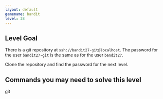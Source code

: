 ```yaml
---
layout: default
gamename: bandit
level: 28
---
```

Level Goal
----------
There is a git repository at `ssh://bandit27-git@localhost`. The password for the user `bandit27-git` is the same as for the user `bandit27`.

Clone the repository and find the password for the next level.


Commands you may need to solve this level
-----------------------------------------
git

